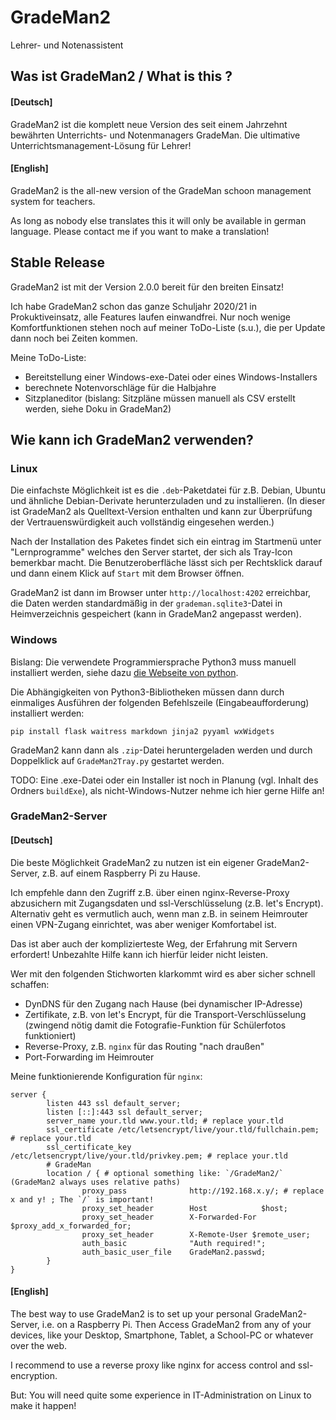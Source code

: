 # GradeMan2

Lehrer- und Notenassistent

## Was ist GradeMan2 / What is this ?

#### [Deutsch]

GradeMan2 ist die komplett neue Version des seit einem Jahrzehnt bewährten Unterrichts- und Notenmanagers GradeMan. Die ultimative Unterrichtsmanagement-Lösung für Lehrer!

#### [English]

GradeMan2 is the all-new version of the GradeMan schoon management system for teachers.

As long as nobody else translates this it will only be available in german language. Please contact me if you want to make a translation!

## Stable Release

GradeMan2 ist mit der Version 2.0.0 bereit für den breiten Einsatz!

Ich habe GradeMan2 schon das ganze Schuljahr 2020/21 in Prokuktiveinsatz, alle Features laufen einwandfrei. Nur noch wenige Komfortfunktionen stehen noch auf meiner ToDo-Liste (s.u.), die per Update dann noch bei Zeiten kommen.

Meine ToDo-Liste:

- Bereitstellung einer Windows-exe-Datei oder eines Windows-Installers
- berechnete Notenvorschläge für die Halbjahre
- Sitzplaneditor (bislang: Sitzpläne müssen manuell als CSV erstellt werden, siehe Doku in GradeMan2)

## Wie kann ich GradeMan2 verwenden?

### Linux

Die einfachste Möglichkeit ist es die `.deb`-Paketdatei für z.B. Debian, Ubuntu und ähnliche Debian-Derivate herunterzuladen und zu installieren. (In dieser ist GradeMan2 als Quelltext-Version enthalten und kann zur Überprüfung der Vertrauenswürdigkeit auch vollständig eingesehen werden.)

Nach der Installation des Paketes findet sich ein eintrag im Startmenü unter "Lernprogramme" welches den Server startet, der sich als Tray-Icon bemerkbar macht. Die Benutzeroberfläche lässt sich per Rechtsklick darauf und dann einem Klick auf `Start` mit dem Browser öffnen.

GradeMan2 ist dann im Browser unter `http://localhost:4202` erreichbar, die Daten werden standardmäßig in der `grademan.sqlite3`-Datei in Heimverzeichnis gespeichert (kann in GradeMan2 angepasst werden).

### Windows

Bislang: Die verwendete Programmiersprache Python3 muss manuell installiert werden, siehe dazu [die Webseite von python](https://www.python.org/downloads/windows/).

Die Abhängigkeiten von Python3-Bibliotheken müssen dann durch einmaliges Ausführen der folgenden Befehlszeile (Eingabeaufforderung) installiert werden:

```
pip install flask waitress markdown jinja2 pyyaml wxWidgets
```

GradeMan2 kann dann als `.zip`-Datei heruntergeladen werden und durch Doppelklick auf `GradeMan2Tray.py` gestartet werden.

TODO: Eine .exe-Datei oder ein Installer ist noch in Planung (vgl. Inhalt des Ordners `buildExe`), als nicht-Windows-Nutzer nehme ich hier gerne Hilfe an!

### GradeMan2-Server

#### [Deutsch]

Die beste Möglichkeit GradeMan2 zu nutzen ist ein eigener GradeMan2-Server, z.B. auf einem Raspberry Pi zu Hause.

Ich empfehle dann den Zugriff z.B. über einen nginx-Reverse-Proxy abzusichern mit Zugangsdaten und ssl-Verschlüsselung (z.B. let's Encrypt). Alternativ geht es vermutlich auch, wenn man z.B. in seinem Heimrouter einen VPN-Zugang einrichtet, was aber weniger Komfortabel ist.

Das ist aber auch der komplizierteste Weg, der Erfahrung mit Servern erfordert! Unbezahlte Hilfe kann ich hierfür leider nicht leisten.

Wer mit den folgenden Stichworten klarkommt wird es aber sicher schnell schaffen:

- DynDNS für den Zugang nach Hause (bei dynamischer IP-Adresse)
- Zertifikate, z.B. von let's Encrypt, für die Transport-Verschlüsselung (zwingend nötig damit die Fotografie-Funktion für Schülerfotos funktioniert)
- Reverse-Proxy, z.B. `nginx` für das Routing "nach draußen"
- Port-Forwarding im Heimrouter

Meine funktionierende Konfiguration für `nginx`:

```
server {
        listen 443 ssl default_server;
        listen [::]:443 ssl default_server;
        server_name your.tld www.your.tld; # replace your.tld
        ssl_certificate /etc/letsencrypt/live/your.tld/fullchain.pem; # replace your.tld
        ssl_certificate_key /etc/letsencrypt/live/your.tld/privkey.pem; # replace your.tld
        # GradeMan
        location / { # optional something like: `/GradeMan2/` (GradeMan2 always uses relative paths)
                proxy_pass              http://192.168.x.y/; # replace x and y! ; The `/` is important!
                proxy_set_header        Host            $host;
                proxy_set_header        X-Forwarded-For $proxy_add_x_forwarded_for;
                proxy_set_header        X-Remote-User $remote_user;
                auth_basic              "Auth required!";
                auth_basic_user_file    GradeMan2.passwd;
        }
}
```

#### [English]

The best way to use GradeMan2 is to set up your personal GradeMan2-Server, i.e. on a Raspberry Pi. Then Access GradeMan2 from any of your devices, like your Desktop, Smartphone, Tablet, a School-PC or whatever over the web.

I recommend to use a reverse proxy like nginx for access control and ssl-encryption.

But: You will need quite some experience in IT-Administration on Linux to make it happen!
